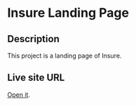 # Insure Landing Page

## Description

This project is a landing page of Insure.

## Live site URL

[Open it](https://styn1s.github.io/Insure/).

